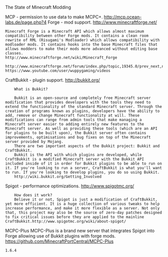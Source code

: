 The State of Minecraft Modding

MCP - permission to use data to make MCPC+.
	http://mcp.ocean-labs.de/page.php?4
Forge - mod support.
	http://www.minecraftforge.net/

	Minecraft Forge is a Minecraft API which allows almost maximum compatibility between other Forge mods. It contains a clean room rewrite of RML (Risugami's Modloader) which allows compatibility with modloader mods. It contains hooks into the base Minecraft files that allows modders to make their mods more advanced without editing base classes.
	http://www.minecraftforge.net/wiki/Minecraft_Forge

	http://www.minecraftforge.net/forum/index.php/topic,19345.0/prev_next,next.html#new
	https://www.youtube.com/user/wuppygaming/videos

CraftBukkit - plugin support.
	http://bukkit.org/

		What is Bukkit?

		Bukkit is an open-source and completely free Minecraft server modification that provides developers with the tools they need to extend the functionality of the standard Minecraft server. Through the creation of programs known as plugins, developers have the ability to add, remove or change Minecraft functionality at will. These modifications can range from admin tools that make managing a Minecraft server easier to adding entirely new features to the Minecraft server. As well as providing these tools (which are an API for plugins to be built upon), the Bukkit server often contains improvements, optimisations and bug fixes on top of the Minecraft server provided by Mojang.
		There are two important aspects of the Bukkit project: Bukkit and CraftBukkit.
		Bukkit is the API with which plugins are developed, while CraftBukkit is a modified Minecraft server with the Bukkit API included inside of it in order for Bukkit plugins to be able to run on it. If you're looking to run a server, CraftBukkit is what you'll want to run. If you're looking to develop plugins, you do so using Bukkit.
		http://wiki.bukkit.org/Getting_Involved

Spigot - performance optimizations.
	http://www.spigotmc.org/

		How does it work?
		Believe it or not, Spigot is just a modification of CraftBukkit, yet more efficient. It is a huge collection of various tweaks to help increase performance, and make it more flexible as a server. Not only that, this project may also be the source of zero-day patches designed to fix critical issues before they are applied to the mainline CraftBukkit.http://www.spigotmc.org/wiki/about-spigot/

MCPC-Plus
	MCPC-Plus is a brand new server that integrates Spigot into Forge allowing use of Bukkit plugins with forge mods.
	https://github.com/MinecraftPortCentral/MCPC-Plus

	1.6.4